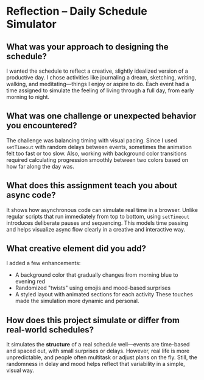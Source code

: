 # Reflection – Daily Schedule Simulator

## What was your approach to designing the schedule?
I wanted the schedule to reflect a creative, slightly idealized version of a productive day. I chose activities like journaling a dream, sketching, writing, walking, and meditating—things I enjoy or aspire to do. Each event had a time assigned to simulate the feeling of living through a full day, from early morning to night.

## What was one challenge or unexpected behavior you encountered?
The challenge was balancing timing with visual pacing. Since I used `setTimeout` with random delays between events, sometimes the animation felt too fast or too slow. Also, working with background color transitions required calculating progression smoothly between two colors based on how far along the day was.

## What does this assignment teach you about async code?
It shows how asynchronous code can simulate real time in a browser. Unlike regular scripts that run immediately from top to bottom, using `setTimeout` introduces deliberate pauses and sequencing. This models time passing and helps visualize async flow clearly in a creative and interactive way.

## What creative element did you add?
I added a few enhancements:
- A background color that gradually changes from morning blue to evening red
- Randomized "twists" using emojis and mood-based surprises
- A styled layout with animated sections for each activity
  These touches made the simulation more dynamic and personal.

## How does this project simulate or differ from real-world schedules?
It simulates the **structure** of a real schedule well—events are time-based and spaced out, with small surprises or delays. However, real life is more unpredictable, and people often multitask or adjust plans on the fly. Still, the randomness in delay and mood helps reflect that variability in a simple, visual way.

